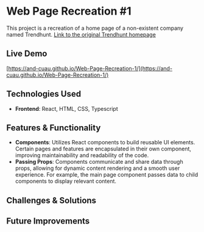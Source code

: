 # Web Page Recreation #1
This project is a recreation of a home page of a non-existent company named Trendhunt. [Link to the original Trendhunt homepage](https://and-cuau.github.io/Web-Page-Recreation-1/)

## Live Demo
[https://and-cuau.github.io/Web-Page-Recreation-1/](https://and-cuau.github.io/Web-Page-Recreation-1/)

## Technologies Used  
- **Frontend**: React, HTML, CSS, Typescript

## Features & Functionality  
- **Components**: Utilizes React components to build reusable UI elements. Certain pages and features are encapsulated in their own component, improving maintainability and readability of the code.
- **Passing Props**: Components communicate and share data through props, allowing for dynamic content rendering and a smooth user experience. For example, the main page component passes data to child components to display relevant content. 

## Challenges & Solutions  

## Future Improvements  

